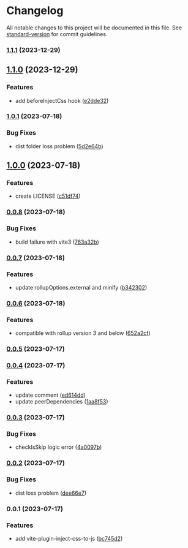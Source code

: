 # Changelog

All notable changes to this project will be documented in this file. See [standard-version](https://github.com/conventional-changelog/standard-version) for commit guidelines.

### [1.1.1](https://github.com/Levix/vite-plugin-inject-css-to-js/compare/vite-plugin-inject-css-to-js@1.1.0...vite-plugin-inject-css-to-js@1.1.1) (2023-12-29)

## [1.1.0](https://github.com/Levix/vite-plugin-inject-css-to-js/compare/vite-plugin-inject-css-to-js@1.0.1...vite-plugin-inject-css-to-js@1.1.0) (2023-12-29)


### Features

* add beforeInjectCss hook ([e2dde32](https://github.com/Levix/vite-plugin-inject-css-to-js/commit/e2dde326162254bb23e372aa77c22d0534dd79e3))

### [1.0.1](https://github.com/Levix/vite-plugin-inject-css-to-js/compare/vite-plugin-inject-css-to-js@1.0.0...vite-plugin-inject-css-to-js@1.0.1) (2023-07-18)


### Bug Fixes

* dist folder loss problem ([5d2e64b](https://github.com/Levix/vite-plugin-inject-css-to-js/commit/5d2e64b235d3ae2e62851e7446355c196a5e0154))

## [1.0.0](https://github.com/Levix/vite-plugin-inject-css-to-js/compare/vite-plugin-inject-css-to-js@0.0.8...vite-plugin-inject-css-to-js@1.0.0) (2023-07-18)


### Features

* create LICENSE ([c51df74](https://github.com/Levix/vite-plugin-inject-css-to-js/commit/c51df74dfd1847930c9882228bec402a0df45b1a))

### [0.0.8](https://github.com/Levix/vite-plugin-inject-css-to-js/compare/vite-plugin-inject-css-to-js@0.0.7...vite-plugin-inject-css-to-js@0.0.8) (2023-07-18)


### Bug Fixes

* build failure with vite3 ([763a32b](https://github.com/Levix/vite-plugin-inject-css-to-js/commit/763a32b579a5de7b576afbd1014cb79252a6367f))

### [0.0.7](https://github.com/Levix/vite-plugin-inject-css-to-js/compare/vite-plugin-inject-css-to-js@0.0.6...vite-plugin-inject-css-to-js@0.0.7) (2023-07-18)


### Features

* update rollupOptions.external and minify ([b342302](https://github.com/Levix/vite-plugin-inject-css-to-js/commit/b3423026fc1fae99eab18db8a8964c963a8f5c7f))

### [0.0.6](https://github.com/Levix/vite-plugin-inject-css-to-js/compare/vite-plugin-inject-css-to-js@0.0.5...vite-plugin-inject-css-to-js@0.0.6) (2023-07-18)


### Features

* compatible with rollup version 3 and below ([652a2cf](https://github.com/Levix/vite-plugin-inject-css-to-js/commit/652a2cf65b2dd35694adcb9cb4d6f9e399b28ee7))

### [0.0.5](https://github.com/Levix/vite-plugin-inject-css-to-js/compare/vite-plugin-inject-css-to-js@0.0.4...vite-plugin-inject-css-to-js@0.0.5) (2023-07-17)

### [0.0.4](https://github.com/Levix/vite-plugin-inject-css-to-js/compare/vite-plugin-inject-css-to-js@0.0.3...vite-plugin-inject-css-to-js@0.0.4) (2023-07-17)


### Features

* update comment ([ed614dd](https://github.com/Levix/vite-plugin-inject-css-to-js/commit/ed614dde6ee5682cc9e10bc56c2d8e1a799dd9d9))
* update peerDependencies ([1aa8f53](https://github.com/Levix/vite-plugin-inject-css-to-js/commit/1aa8f5374a4556bd7aa22cc3b731387307404464))

### [0.0.3](https://github.com/Levix/vite-plugin-inject-css-to-js/compare/vite-plugin-inject-css-to-js@0.0.2...vite-plugin-inject-css-to-js@0.0.3) (2023-07-17)


### Bug Fixes

* checkIsSkip logic error ([4a0097b](https://github.com/Levix/vite-plugin-inject-css-to-js/commit/4a0097b4a13c6bb5bc0075aab296df36261578e5))

### [0.0.2](https://github.com/Levix/vite-plugin-inject-css-to-js/compare/vite-plugin-inject-css-to-js@0.0.1...vite-plugin-inject-css-to-js@0.0.2) (2023-07-17)


### Bug Fixes

* dist loss problem ([dee66e7](https://github.com/Levix/vite-plugin-inject-css-to-js/commit/dee66e7d5f39295f179d78dcb898a18d7844f2ce))

### 0.0.1 (2023-07-17)


### Features

* add vite-plugin-inject-css-to-js ([bc745d2](https://github.com/Levix/vite-plugin-inject-css-to-js/commit/bc745d2cbb8237b7e03921ac2a67bff7280290f6))
